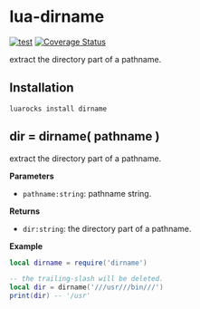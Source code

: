 # lua-dirname

[![test](https://github.com/mah0x211/lua-dirname/actions/workflows/test.yml/badge.svg)](https://github.com/mah0x211/lua-dirname/actions/workflows/test.yml)
[![Coverage Status](https://coveralls.io/repos/github/mah0x211/lua-dirname/badge.svg?branch=master)](https://coveralls.io/github/mah0x211/lua-dirname?branch=master)

extract the directory part of a pathname.


## Installation

```
luarocks install dirname
```


## dir = dirname( pathname )

extract the directory part of a pathname.

**Parameters**

- `pathname:string`: pathname string.

**Returns**

- `dir:string`: the directory part of a pathname.

**Example**

```lua
local dirname = require('dirname')

-- the trailing-slash will be deleted.
local dir = dirname('///usr///bin///')
print(dir) -- '/usr'
```
